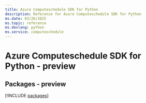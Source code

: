 ```yaml
---
title: Azure Computeschedule SDK for Python
description: Reference for Azure Computeschedule SDK for Python
ms.date: 03/26/2025
ms.topic: reference
ms.devlang: python
ms.service: computeschedule
---
```

# Azure Computeschedule SDK for Python - preview
## Packages - preview
[!INCLUDE [packages](computeschedule-index.md)]